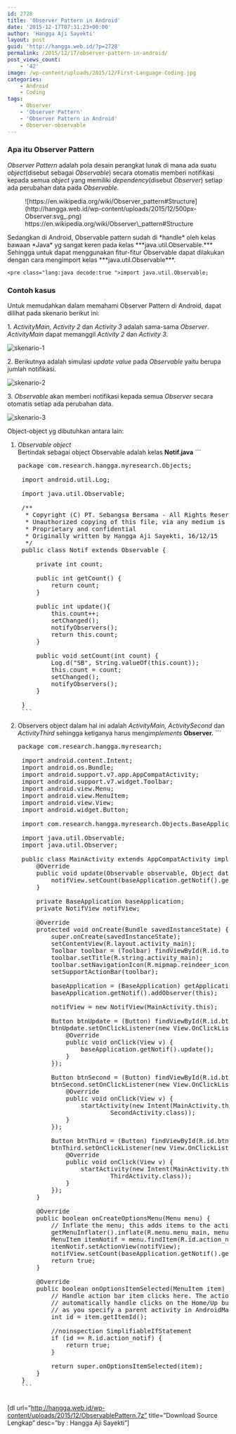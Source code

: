 ```yaml
---
id: 2728
title: 'Observer Pattern in Android'
date: '2015-12-17T07:31:23+00:00'
author: 'Hangga Aji Sayekti'
layout: post
guid: 'http://hangga.web.id/?p=2728'
permalink: /2015/12/17/observer-pattern-in-android/
post_views_count:
    - '42'
image: /wp-content/uploads/2015/12/First-Language-Coding.jpg
categories:
    - Android
    - Coding
tags:
    - Observer
    - 'Observer Pattern'
    - 'Observer Pattern in Android'
    - Observer-observable
---
```


### Apa itu Observer Pattern

*Observer Pattern* adalah pola desain perangkat lunak di mana ada suatu *object*(disebut sebagai *Observable*) secara otomatis memberi notifikasi kepada semua *object* yang memiliki *dependency*(disebut *Observer*) setiap ada perubahan data pada *Observable*.

<figure aria-describedby="caption-attachment-2736" class="wp-caption aligncenter" id="attachment_2736" style="width: 500px">![https://en.wikipedia.org/wiki/Observer_pattern#Structure](http://hangga.web.id/wp-content/uploads/2015/12/500px-Observer.svg_.png)<figcaption class="wp-caption-text" id="caption-attachment-2736">https://en.wikipedia.org/wiki/Observer\_pattern#Structure</figcaption></figure>Sedangkan di Android, Observable pattern sudah di *handle* oleh kelas bawaan *Java* yg sangat keren pada kelas ***java.util.Observable.*** Sehingga untuk dapat menggunakan fitur-fitur Observable dapat dilakukan dengan cara mengimport kelas ***java.util.Observable***.

```
<pre class="lang:java decode:true ">import java.util.Observable;
```

### Contoh kasus

Untuk memudahkan dalam memahami Observer Pattern di Android, dapat dilihat pada skenario berikut ini:

1\. *ActivityMain, Activity 2* dan *Activity 3* adalah sama-sama *Observer*. *ActivityMain* dapat memanggil *Activity 2* dan *Activity 3*.

![skenario-1](http://hangga.web.id/wp-content/uploads/2015/12/skenario-1-510x360.png)

2\. Berikutnya adalah simulasi *update value* pada *Observable* yaitu berupa jumlah notifikasi.

![skenario-2](http://hangga.web.id/wp-content/uploads/2015/12/skenario-2-510x360.png)

3\. *Observable* akan memberi notifikasi kepada semua *Observer* secara otomatis setiap ada perubahan data.

![skenario-3](http://hangga.web.id/wp-content/uploads/2015/12/skenario-3-510x361.png)

Object-object yg dibutuhkan antara lain:

1. *Observable object*  
    Bertindak sebagai object Observable adalah kelas ****Notif.java**** ```
    <pre class="lang:default decode:true">package com.research.hangga.myresearch.Objects;
    
    import android.util.Log;
    
    import java.util.Observable;
    
    /**
     * Copyright (C) PT. Sebangsa Bersama - All Rights Reserved
     * Unauthorized copying of this file, via any medium is strictly prohibited
     * Proprietary and confidential
     * Originally written by Hangga Aji Sayekti, 16/12/15
     */
    public class Notif extends Observable {
    
        private int count;
    
        public int getCount() {
            return count;
        }
    
        public int update(){
            this.count++;
            setChanged();
            notifyObservers();
            return this.count;
        }
    
        public void setCount(int count) {
            Log.d("SB", String.valueOf(this.count));
            this.count = count;
            setChanged();
            notifyObservers();
        }
    
    }
    ```
2. Observers object dalam hal ini adalah *ActivityMain, ActivitySecond* dan *ActivityThird* sehingga ketiganya harus meng*implements* **Observer.** ```
    <pre class="lang:default decode:true">package com.research.hangga.myresearch;
    
    import android.content.Intent;
    import android.os.Bundle;
    import android.support.v7.app.AppCompatActivity;
    import android.support.v7.widget.Toolbar;
    import android.view.Menu;
    import android.view.MenuItem;
    import android.view.View;
    import android.widget.Button;
    
    import com.research.hangga.myresearch.Objects.BaseApplication;
    
    import java.util.Observable;
    import java.util.Observer;
    
    public class MainActivity extends AppCompatActivity implements Observer {
        @Override
        public void update(Observable observable, Object data) {
            notifView.setCount(baseApplication.getNotif().getCount());
        }
    
        private BaseApplication baseApplication;
        private NotifView notifView;
    
        @Override
        protected void onCreate(Bundle savedInstanceState) {
            super.onCreate(savedInstanceState);
            setContentView(R.layout.activity_main);
            Toolbar toolbar = (Toolbar) findViewById(R.id.toolbar);
            toolbar.setTitle(R.string.activity_main);
            toolbar.setNavigationIcon(R.mipmap.reindeer_icon);
            setSupportActionBar(toolbar);
    
            baseApplication = (BaseApplication) getApplication();
            baseApplication.getNotif().addObserver(this);
    
            notifView = new NotifView(MainActivity.this);
    
            Button btnUpdate = (Button) findViewById(R.id.btnUpdate);
            btnUpdate.setOnClickListener(new View.OnClickListener() {
                @Override
                public void onClick(View v) {
                    baseApplication.getNotif().update();
                }
            });
    
            Button btnSecond = (Button) findViewById(R.id.btnSecond);
            btnSecond.setOnClickListener(new View.OnClickListener() {
                @Override
                public void onClick(View v) {
                    startActivity(new Intent(MainActivity.this,
                            SecondActivity.class));
                }
            });
    
            Button btnThird = (Button) findViewById(R.id.btnThird);
            btnThird.setOnClickListener(new View.OnClickListener() {
                @Override
                public void onClick(View v) {
                    startActivity(new Intent(MainActivity.this,
                            ThirdActivity.class));
                }
            });
        }
    
        @Override
        public boolean onCreateOptionsMenu(Menu menu) {
            // Inflate the menu; this adds items to the action bar if it is present.
            getMenuInflater().inflate(R.menu.menu_main, menu);
            MenuItem itemNotif = menu.findItem(R.id.action_notif);
            itemNotif.setActionView(notifView);
            notifView.setCount(baseApplication.getNotif().getCount());
            return true;
        }
    
        @Override
        public boolean onOptionsItemSelected(MenuItem item) {
            // Handle action bar item clicks here. The action bar will
            // automatically handle clicks on the Home/Up button, so long
            // as you specify a parent activity in AndroidManifest.xml.
            int id = item.getItemId();
    
            //noinspection SimplifiableIfStatement
            if (id == R.id.action_notif) {
                return true;
            }
    
            return super.onOptionsItemSelected(item);
        }
    }
    ```

\[dl url=”http://hangga.web.id/wp-content/uploads/2015/12/ObservablePattern.7z” title=”Download Source Lengkap” desc=”by : Hangga Aji Sayekti”\]